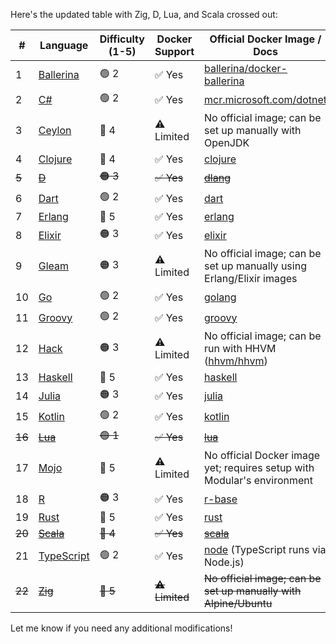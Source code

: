 Here's the updated table with Zig, D, Lua, and Scala crossed out:

| #  | Language  | Difficulty (1-5) | Docker Support | Official Docker Image / Docs |
|----|----------|-----------------|---------------|----------------------|
| 1  | [Ballerina](https://ballerina.io) | 🟢 2 | ✅ Yes | [ballerina/docker-ballerina](https://hub.docker.com/r/ballerina/ballerina) |
| 2  | [C#](https://learn.microsoft.com/en-us/dotnet/csharp/) | 🟢 2 | ✅ Yes | [mcr.microsoft.com/dotnet](https://hub.docker.com/_/microsoft-dotnet-sdk) |
| 3  | [Ceylon](https://ceylon-lang.org) | 🔴 4 | ⚠️ Limited | No official image; can be set up manually with OpenJDK |
| 4  | [Clojure](https://clojure.org) | 🔴 4 | ✅ Yes | [clojure](https://hub.docker.com/_/clojure) |
| ~~5~~  | ~~[D](https://dlang.org)~~ | ~~🟠 3~~ | ~~✅ Yes~~ | ~~[dlang](https://hub.docker.com/_/dlang)~~ |
| 6  | [Dart](https://dart.dev) | 🟢 2 | ✅ Yes | [dart](https://hub.docker.com/_/dart) |
| 7  | [Erlang](https://www.erlang.org) | 🔴 5 | ✅ Yes | [erlang](https://hub.docker.com/_/erlang) |
| 8  | [Elixir](https://elixir-lang.org) | 🟠 3 | ✅ Yes | [elixir](https://hub.docker.com/_/elixir) |
| 9  | [Gleam](https://gleam.run) | 🟠 3 | ⚠️ Limited | No official image; can be set up manually using Erlang/Elixir images |
| 10 | [Go](https://golang.org) | 🟢 2 | ✅ Yes | [golang](https://hub.docker.com/_/golang) |
| 11 | [Groovy](https://groovy-lang.org) | 🟢 2 | ✅ Yes | [groovy](https://hub.docker.com/_/groovy) |
| 12 | [Hack](https://hacklang.org) | 🟠 3 | ⚠️ Limited | No official image; can be run with HHVM ([hhvm/hhvm](https://hub.docker.com/r/hhvm/hhvm)) |
| 13 | [Haskell](https://www.haskell.org) | 🔴 5 | ✅ Yes | [haskell](https://hub.docker.com/_/haskell) |
| 14 | [Julia](https://julialang.org) | 🟠 3 | ✅ Yes | [julia](https://hub.docker.com/_/julia) |
| 15 | [Kotlin](https://kotlinlang.org) | 🟢 2 | ✅ Yes | [kotlin](https://hub.docker.com/r/jetbrains/kotlin) |
| ~~16~~ | ~~[Lua](https://www.lua.org)~~ | ~~🟢 1~~ | ~~✅ Yes~~ | ~~[lua](https://hub.docker.com/_/lua)~~ |
| 17 | [Mojo](https://www.modular.com/mojo) | 🔴 5 | ⚠️ Limited | No official Docker image yet; requires setup with Modular's environment |
| 18 | [R](https://www.r-project.org) | 🟠 3 | ✅ Yes | [r-base](https://hub.docker.com/_/r-base) |
| 19 | [Rust](https://www.rust-lang.org) | 🔴 5 | ✅ Yes | [rust](https://hub.docker.com/_/rust) |
| ~~20~~ | ~~[Scala](https://www.scala-lang.org)~~ | ~~🔴 4~~ | ~~✅ Yes~~ | ~~[scala](https://hub.docker.com/_/hseeberger/scala-sbt)~~ |
| 21 | [TypeScript](https://www.typescriptlang.org) | 🟢 2 | ✅ Yes | [node](https://hub.docker.com/_/node) (TypeScript runs via Node.js) |
| ~~22~~ | ~~[Zig](https://ziglang.org)~~ | ~~🔴 5~~ | ~~⚠️ Limited~~ | ~~No official image; can be set up manually with Alpine/Ubuntu~~ |

Let me know if you need any additional modifications!

